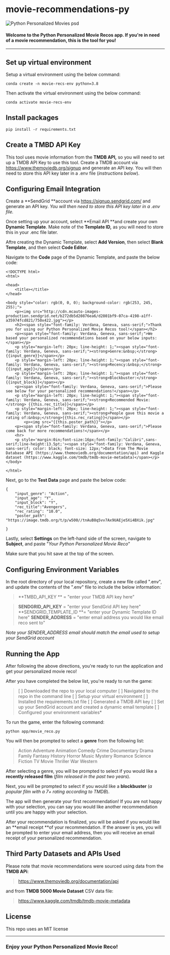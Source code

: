 # movie-recommendations-py



![Python Personalized Movies  psd](https://user-images.githubusercontent.com/84421118/123532787-41cd7600-d6de-11eb-9b50-28bc45fcc5ea.jpg)

#### Welcome to the Python Personalized Movie Recos app. If you're in need of a movie recommendation, this is the tool for you!

------------


## Set up virtual environment

Setup a virtual environment using the below command:
```
conda create -n movie-recs-env python=3.8
```

Then activate the virtual environment using the below command:

``` 
conda activate movie-recs-env
```



## Install packages

```
pip install -r requirements.txt
```

## Create a TMBD API Key
This tool uses movie information from the **TMDB API,** so you will need to set up a TMDB API Key to use this tool. Create a TMDB account via https://www.themoviedb.org/signup and generate an API key. You will then need to store this API key later in a .env file (*instructions below*).


## Configuring Email Integration
Create a **SendGrid **account via https://signup.sendgrid.com/ and generate an API key. *You will then need to store this API key later in a .env file.*

Once setting up your account, select **Email API **and create your own **Dynamic Template**. Make note of the **Template ID,** as you will need to store this in your .enc file later. 

Aftre creating the Dynamic Template, select **Add Version**, then select **Blank Template**, and then select **Code Editor**.

Navigate to the **Code** page of the Dynamic Template, and paste the below code:

```
<!DOCTYPE html>
<html>

<head>
    <title></title>
</head>

<body style="color: rgb(0, 0, 0); background-color: rgb(253, 245, 255);">
    <p><img src="http://cdn.mcauto-images-production.sendgrid.net/b272db5d20876ea6/d2801bf9-07ca-4198-a1ff-a35974fcd821/750x422.jpg"></p>
    <h2><span style="font-family: Verdana, Geneva, sans-serif;">Thank you for using our Python Personalized Movie Recos tool!</span></h2>
    <p><span style="font-family: Verdana, Geneva, sans-serif;">We based your personalized recommendations based on your below inputs:</span></p>
    <p style="margin-left: 20px; line-height: 1;"><span style="font-family: Verdana, Geneva, sans-serif;"><strong>Genre:&nbsp;</strong>{{input_genre}}</span></p>
    <p style="margin-left: 20px; line-height: 1;"><span style="font-family: Verdana, Geneva, sans-serif;"><strong>Recency:&nbsp;</strong>{{input_age}}</span></p>
    <p style="margin-left: 20px; line-height: 1;"><span style="font-family: Verdana, Geneva, sans-serif;"><strong>Blockbuster:</strong> {{input_block}}</span></p>
    <p><span style="font-family: Verdana, Geneva, sans-serif;">Please see below for your personalized recommendations!</span></p>
    <p style="margin-left: 20px; line-height: 1;"><span style="font-family: Verdana, Geneva, sans-serif;"><strong>Recommended Movie:</strong> {{this.rec_title}}</span></p>
    <p style="margin-left: 20px; line-height: 1;"><span style="font-family: Verdana, Geneva, sans-serif;"><strong>People gave this movie a rating of:&nbsp;</strong>{{this.rec_rating}}</span></p>
        <p><img src="{{this.poster_path}}"></p>
    <p><span style="font-family: Verdana, Geneva, sans-serif;">Please come back for more recommendations!</span></p>
    <hr>
    <p style='margin:0in;font-size:16px;font-family:"Calibri",sans-serif;line-height:13.5pt;'><span style="font-family: Verdana, Geneva, sans-serif; color: black; font-size: 12px;">Data from The Movie Database API (https://www.themoviedb.org/documentation/api) and Kaggle dataset (https://www.kaggle.com/tmdb/tmdb-movie-metadata)</span></p>
</body>

</html>
```

Next, go to the **Test Data** page and paste the below code:

```
{
    "input_genre": "Action",
    "input_age": "Y",
    "input_block": "Y",
    "rec_title":"Avengers",
    "rec_rating": "10.0",
    "poster_path": "https://image.tmdb.org/t/p/w500//tnAuB8q5vv7Ax9UAEje5Xi4BXik.jpg"

}
```
Lastly, select **Settings** on the left-hand side of the screen, navigate to **Subject**, and paste "*Your Python Personalized Movie Reco*"

Make sure that you hit save at the top of the screen.


## Configuring Environment Variables
In the root directory of your local repository, create a new file called ".env", and update the contents of the ".env" file to include the below information:

> **TMBD_API_KEY ** = "enter your TMDB API key here"

> **SENDGRID_API_KEY** = "enter your SendGrid API key here"
> **SENDGRID_TEMPLATE_ID **= "enter your Dynamic Template ID here"
> **SENDER_ADDRESS** = "enter email address you would like email reco sent to"

*Note your SENDER_ADDRESS email should match the email used to setup your SendGrid account*

## Running the App

After following the above directions, you're ready to run the application and get your personalized movie reco!

After you have completed the below list, you're ready to run the game:
>[ ]  Downloaded the repo to your local computer
>[ ] Navigated to the repo in the command line
>[ ] Setup your virtual environment
>[ ] Installed the requirements.txt file
>[ ] Generated a TMDB API key
>[ ] Set up your SendGrid account and created a dynamic email template
>[ ] Configured your environment variables*

To run the game, enter the following command:


```
python app/movie_reco.py
```
You will then be prompted to select a **genre** from the following list:
>Action
>Adventure
>Animation
>Comedy
>Crime
>Documentary
>Drama
>Family
>Fantasy
>History
>Horror
>Music
>Mystery
>Romance
>Science Fiction
>TV Movie
>Thriller
>War
>Western

After selecting a genre, you will be prompted to select if you would like a **recently released film** (*film released in the past two years*).

Next, you will be prompted to select if you would like a **blockbuster** (*a popular film with a 7+ rating according to TMDB*).

The app will then generate your first recommendation! If you are not happy with your selection, you can say you would like another recommendation until you are happy with your selection.

After your recommendation is finalized, you will be asked if you would like an **email receipt **of your recommendation. If the answer is yes, you will be prompted to enter your email address, then you will receive an email receipt of your personalized recommendation.


## Third Party Datasets and APIs Used

Please note that movie recommendations were sourced using data from the **TMDB APi**:

> https://www.themoviedb.org/documentation/api

and from **TMDB 5000 Movie Dataset** CSV data file:

> https://www.kaggle.com/tmdb/tmdb-movie-metadata

## License

This repo uses an MIT license


------------

### Enjoy your Python Personalized Movie Reco!
